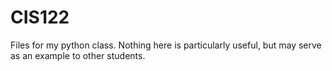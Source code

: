 # CIS122
Files for my python class. Nothing here is particularly useful, but may serve as an example to other students.
